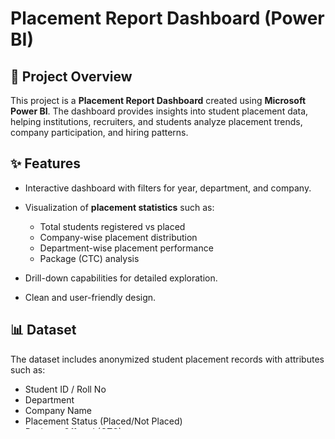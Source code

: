# Placement Report Dashboard (Power BI)

## 📌 Project Overview

This project is a **Placement Report Dashboard** created using **Microsoft Power BI**. The dashboard provides insights into student placement data, helping institutions, recruiters, and students analyze placement trends, company participation, and hiring patterns.

## ✨ Features

* Interactive dashboard with filters for year, department, and company.
* Visualization of **placement statistics** such as:

  * Total students registered vs placed
  * Company-wise placement distribution
  * Department-wise placement performance
  * Package (CTC) analysis
  
* Drill-down capabilities for detailed exploration.
* Clean and user-friendly design.

## 📊 Dataset

The dataset includes anonymized student placement records with attributes such as:

* Student ID / Roll No
* Department
* Company Name
* Placement Status (Placed/Not Placed)
* Package Offered (CTC)
* Year of Placement

## 🛠️ Prerequisites

* Microsoft Power BI Desktop (latest version recommended)
* Dataset (included within `.pbix` or connect to your own source)

## 🔮 Future Improvements

* Add predictive analytics (e.g., probability of placement based on attributes).
* Integrate external datasets (industry demand, recruiter insights).
* Enable automated data refresh from SQL/Excel sources.

## 👤 Author

** Kartikeya Mishra
* [LinkedIn](https://www.linkedin.com/in/kartikeya-mishra-549804249/) | [GitHub](https://github.com/mishrakartikeya)
